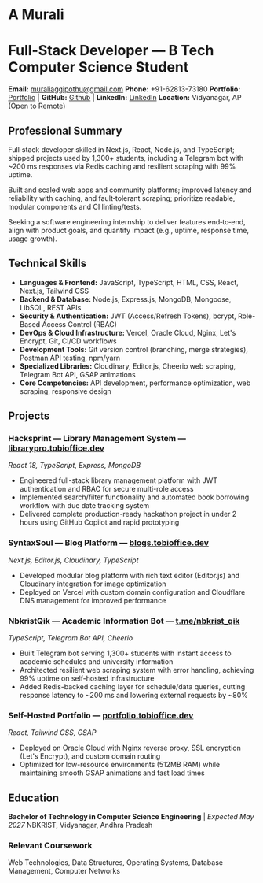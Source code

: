 # A Murali
# Full-Stack Developer — B Tech Computer Science Student

**Email:** muraliaggipothu@gmail.com
**Phone:** +91-62813-73180
**Portfolio:** [Portfolio](https://portfolio.tobioffice.dev) | **GitHub:** [Github](https://github.com/tobioffice) | **LinkedIn:** [LinkedIn](https://www.linkedin.com/in/tobioffice/)
**Location:** Vidyanagar, AP (Open to Remote)

## Professional Summary

Full‑stack developer skilled in Next.js, React, Node.js, and TypeScript; shipped projects used by 1,300+ students, including a Telegram bot with ~200 ms responses via Redis caching and resilient scraping with 99% uptime.

Built and scaled web apps and community platforms; improved latency and reliability with caching, and fault‑tolerant scraping; prioritize readable, modular components and CI linting/tests.

Seeking a software engineering internship to deliver features end‑to‑end, align with product goals, and quantify impact (e.g., uptime, response time, usage growth).

## Technical Skills

- **Languages & Frontend:** JavaScript, TypeScript, HTML, CSS, React, Next.js, Tailwind CSS
- **Backend & Database:** Node.js, Express.js, MongoDB, Mongoose, LibSQL, REST APIs
- **Security & Authentication:** JWT (Access/Refresh Tokens), bcrypt, Role-Based Access Control (RBAC)
- **DevOps & Cloud Infrastructure:** Vercel, Oracle Cloud, Nginx, Let's Encrypt, Git, CI/CD workflows
- **Development Tools:** Git version control (branching, merge strategies), Postman API testing, npm/yarn
- **Specialized Libraries:** Cloudinary, Editor.js, Cheerio web scraping, Telegram Bot API, GSAP animations
- **Core Competencies:** API development, performance optimization, web scraping, responsive design

## Projects

### Hacksprint — Library Management System — [librarypro.tobioffice.dev](https://librarypro.tobioffice.dev)
*React 18, TypeScript, Express, MongoDB*

- Engineered full-stack library management platform with JWT authentication and RBAC for secure multi-role access
- Implemented search/filter functionality and automated book borrowing workflow with due date tracking system
- Delivered complete production-ready hackathon project in under 2 hours using GitHub Copilot and rapid prototyping

### SyntaxSoul — Blog Platform — [blogs.tobioffice.dev](https://SyntaxSoul.tobioffice.dev)
*Next.js, Editor.js, Cloudinary, TypeScript*

- Developed modular blog platform with rich text editor (Editor.js) and Cloudinary integration for image optimization
- Deployed on Vercel with custom domain configuration and Cloudflare DNS management for improved performance

### NbkristQik — Academic Information Bot — [t.me/nbkrist_qik](https://t.me/nbkrist_qik)
*TypeScript, Telegram Bot API, Cheerio*

- Built Telegram bot serving 1,300+ students with instant access to academic schedules and university information
- Architected resilient web scraping system with error handling, achieving 99% uptime on self-hosted infrastructure
- Added Redis-backed caching layer for schedule/data queries, cutting response latency to ~200 ms and lowering external requests by ~80%

### Self-Hosted Portfolio — [portfolio.tobioffice.dev](https://portfolio.tobioffice.dev)
*React, Tailwind CSS, GSAP*

- Deployed on Oracle Cloud with Nginx reverse proxy, SSL encryption (Let's Encrypt), and custom domain routing
- Optimized for low-resource environments (512MB RAM) while maintaining smooth GSAP animations and fast load times

## Education

**Bachelor of Technology in Computer Science Engineering** | *Expected May 2027*
NBKRIST, Vidyanagar, Andhra Pradesh

### Relevant Coursework
Web Technologies, Data Structures, Operating Systems, Database Management, Computer Networks
